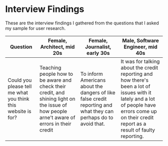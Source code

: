 # Interview Findings

These are the interview findings I gathered from the questions that I asked my sample for user research.


Question | Female, Architect, mid 20s | Female, Journalist, early 30s | Male, Software Engineer, mid 40s
---------|----------------------------|-------------------------------|---------------------------------
Could you please tell me what you think this website is for?| Teaching people how to be aware and check their credit, and shining light on the issue of how people arne't aware of errors in their credit | To inform Americans about the dangers of like false credit reporting and what they can perhaps do to avoid that. | It was for talking about the credit reporting and how there's been a lot of issues with it lately and a lot of people have errors come up on their credit report as a result of faulty reporting.
